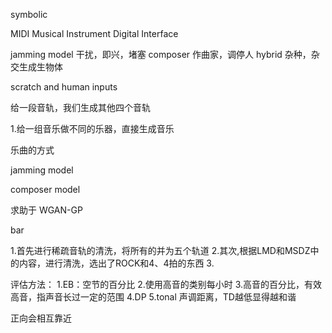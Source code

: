 symbolic


MIDI        Musical Instrument Digital Interface


jamming model       干扰，即兴，堵塞
composer            作曲家，调停人
hybrid              杂种，杂交生成生物体

scratch  and human inputs


给一段音轨，我们生成其他四个音轨


1.给一组音乐做不同的乐器，直接生成音乐

乐曲的方式

jamming model

composer model

求助于  WGAN-GP

bar


1.首先进行稀疏音轨的清洗，将所有的并为五个轨道
2.其次,根据LMD和MSDZ中的内容，进行清洗，选出了ROCK和4、4拍的东西
3.

评估方法：
    1.EB：空节的百分比
    2.使用高音的类别每小时
    3.高音的百分比，有效高音，指声音长过一定的范围
    4.DP
    5.tonal 声调距离，TD越低显得越和谐

正向会相互靠近

